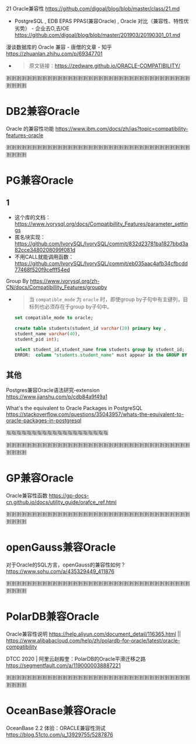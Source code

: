 
21 Oracle兼容性 https://github.com/digoal/blog/blob/master/class/21.md
- PostgreSQL , EDB EPAS PPAS(兼容Oracle) , Oracle 对比（兼容性、特性优劣势） - 企业去O,去IOE https://github.com/digoal/blog/blob/master/201903/20190301_01.md

漫谈数据库的 Oracle 兼容 - 唐僧的文章 - 知乎 https://zhuanlan.zhihu.com/p/69347701
- > 原文链接：https://zedware.github.io/ORACLE-COMPATIBILITY/

:u5272::u5272::u5272::u5272::u5272::u5272::u5272::u5272::u5272::u5272::u5272::u5272::u5272::u5272::u5272::u5272::u5272::u5272::u5272::u5272::u5272::u5272::u5272::u5272::u5272::u5272::u5272::u5272::u5272::u5272::u5272::u5272::u5272::u5272::u5272::u5272::u5272::u5272::u5272::u5272:

# DB2兼容Oracle

Oracle 的兼容性功能 https://www.ibm.com/docs/zh/ias?topic=compatibility-features-oracle

:u5272::u5272::u5272::u5272::u5272::u5272::u5272::u5272::u5272::u5272::u5272::u5272::u5272::u5272::u5272::u5272::u5272::u5272::u5272::u5272::u5272::u5272::u5272::u5272::u5272::u5272::u5272::u5272::u5272::u5272::u5272::u5272::u5272::u5272::u5272::u5272::u5272::u5272::u5272::u5272:

# PG兼容Oracle

## 1
- 这个库的文档：https://www.ivorysql.org/docs/Compatibillity_Features/parameter_settings
- 匿名块实现：https://github.com/IvorySQL/IvorySQL/commit/832d23781ba1827bbd3a82cce3480208099f081d
- 不用CALL就能调用函数：https://github.com/IvorySQL/IvorySQL/commit/eb035aac4afb34cfbcdd77468f520f9cefff54ed

Group By https://www.ivorysql.org/zh-CN/docs/Compatibillity_Features/groupby
- > 当 `compatible_mode` 为 `oracle` 时，即使group by子句中有主键列，目标列也必须存在于group by子句中。
  ```sql
  set compatible_mode to oracle;

  create table students(student_id varchar(20) primary key ,
  student_name varchar(40),
  student_pid int);

  select student_id,student_name from students group by student_id;
  ERROR:  column "students.student_name" must appear in the GROUP BY clause or be used in an aggregate function
  ```

## 其他

Postgres兼容Oracle语法研究-extension https://www.jianshu.com/p/cdb84a9f49a1

What's the equivalent to Oracle Packages in PostgreSQL https://stackoverflow.com/questions/35043957/whats-the-equivalent-to-oracle-packages-in-postgresql

:u6307::u6307::u6307::u6307::u6307::u6307::u6307::u6307::u6307::u6307::u6307::u6307::u6307::u6307::u6307::u6307::u6307::u6307::u6307::u6307:

:u5272::u5272::u5272::u5272::u5272::u5272::u5272::u5272::u5272::u5272::u5272::u5272::u5272::u5272::u5272::u5272::u5272::u5272::u5272::u5272::u5272::u5272::u5272::u5272::u5272::u5272::u5272::u5272::u5272::u5272::u5272::u5272::u5272::u5272::u5272::u5272::u5272::u5272::u5272::u5272:

# GP兼容Oracle

Oracle兼容性函数 https://gp-docs-cn.github.io/docs/utility_guide/orafce_ref.html

:u5272::u5272::u5272::u5272::u5272::u5272::u5272::u5272::u5272::u5272::u5272::u5272::u5272::u5272::u5272::u5272::u5272::u5272::u5272::u5272::u5272::u5272::u5272::u5272::u5272::u5272::u5272::u5272::u5272::u5272::u5272::u5272::u5272::u5272::u5272::u5272::u5272::u5272::u5272::u5272:

# openGauss兼容Oracle

对于Oracle的SQL方言，openGauss的兼容性如何？ https://www.sohu.com/a/435329449_411876

:u5272::u5272::u5272::u5272::u5272::u5272::u5272::u5272::u5272::u5272::u5272::u5272::u5272::u5272::u5272::u5272::u5272::u5272::u5272::u5272::u5272::u5272::u5272::u5272::u5272::u5272::u5272::u5272::u5272::u5272::u5272::u5272::u5272::u5272::u5272::u5272::u5272::u5272::u5272::u5272:

# PolarDB兼容Oracle

Oracle兼容性说明 https://help.aliyun.com/document_detail/116365.html || https://www.alibabacloud.com/help/zh/polardb-for-oracle/latest/oracle-compatibility

DTCC 2020 | 阿里云赵殿奎：PolarDB的Oracle平滑迁移之路 https://segmentfault.com/a/1190000038887221

:u5272::u5272::u5272::u5272::u5272::u5272::u5272::u5272::u5272::u5272::u5272::u5272::u5272::u5272::u5272::u5272::u5272::u5272::u5272::u5272::u5272::u5272::u5272::u5272::u5272::u5272::u5272::u5272::u5272::u5272::u5272::u5272::u5272::u5272::u5272::u5272::u5272::u5272::u5272::u5272:

# OceanBase兼容Oracle

OceanBase 2.2 体验：ORACLE兼容性测试 https://blog.51cto.com/u_13929755/5287876
